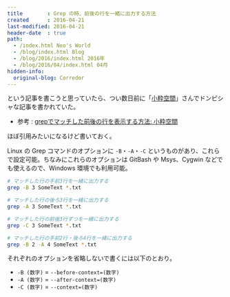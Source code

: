 ```yaml
---
title        : Grep の時、前後の行を一緒に出力する方法
created      : 2016-04-21
last-modified: 2016-04-21
header-date  : true
path:
  - /index.html Neo's World
  - /blog/index.html Blog
  - /blog/2016/index.html 2016年
  - /blog/2016/04/index.html 04月
hidden-info:
  original-blog: Corredor
---
```


という記事を書こうと思っていたら、つい数日前に「[小粋空間](http://www.koikikukan.com/)」さんでドンピシャな記事を書かれていた。

- 参考 : [grepでマッチした前後の行を表示する方法: 小粋空間](http://www.koikikukan.com/archives/2016/04/27-003333.php)

ほぼ引用みたいになるけど書いておく。

Linux の Grep コマンドのオプションに `-B`・`-A`・`-C` というものがあり、これらで設定可能。ちなみにこれらのオプションは GitBash や Msys、Cygwin などでも使えるので、Windows 環境でも利用可能。

```bash
# マッチした行の手前3行を一緒に出力する
grep -B 3 SomeText *.txt

# マッチした行の後ろ3行を一緒に出力する
grep -A 3 SomeText *.txt

# マッチした行の前後3行ずつを一緒に出力する
grep -C 3 SomeText *.txt

# マッチした行の手前2行・後ろ4行を一緒に出力する
grep -B 2 -A 4 SomeText *.txt
```

それぞれのオプションを省略しないで書くには以下のとおり。

- `-B (数字)` = `--before-context=(数字)`
- `-A (数字)` = `--after-context=(数字)`
- `-C (数字)` = `--context=(数字)`
